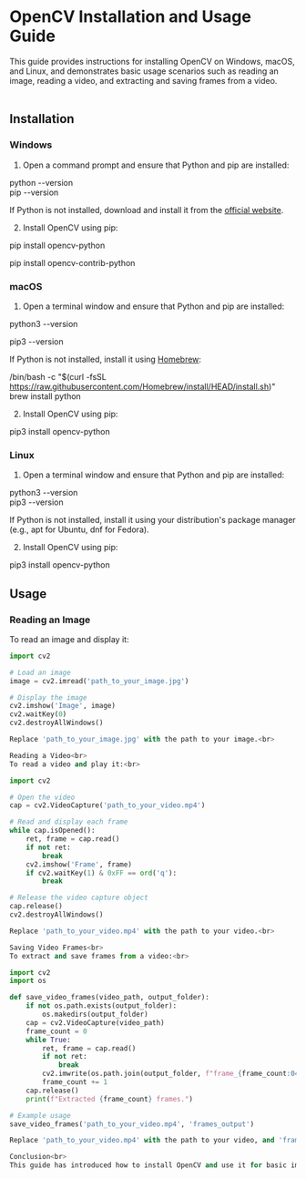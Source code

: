# OpenCV Installation and Usage Guide<br>

This guide provides instructions for installing OpenCV on Windows, macOS, and Linux, and demonstrates basic usage scenarios such as reading an image, reading a video, and extracting and saving frames from a video.<br><br>

## Installation<br>

### Windows<br>

1. Open a command prompt and ensure that Python and pip are installed:<br>

python --version<br>
pip --version<br>

If Python is not installed, download and install it from the [official website](https://www.python.org/downloads/windows/).<br>

2. Install OpenCV using pip:<br>

pip install opencv-python<br>

pip install opencv-contrib-python<br>

### macOS<br>

1. Open a terminal window and ensure that Python and pip are installed:<br>

python3 --version<br>

pip3 --version<br>

If Python is not installed, install it using [Homebrew](https://brew.sh/):<br>

/bin/bash -c "$(curl -fsSL https://raw.githubusercontent.com/Homebrew/install/HEAD/install.sh)"<br>
brew install python<br>

2. Install OpenCV using pip:<br>

pip3 install opencv-python<br>


### Linux<br>

1. Open a terminal window and ensure that Python and pip are installed:<br>

python3 --version<br>
pip3 --version<br>

If Python is not installed, install it using your distribution's package manager (e.g., apt for Ubuntu, dnf for Fedora).<br>

2. Install OpenCV using pip:<br>

pip3 install opencv-python<br>

## Usage<br>

### Reading an Image<br>

To read an image and display it:<br>

```python
import cv2

# Load an image
image = cv2.imread('path_to_your_image.jpg')

# Display the image
cv2.imshow('Image', image)
cv2.waitKey(0)
cv2.destroyAllWindows()

Replace 'path_to_your_image.jpg' with the path to your image.<br>

Reading a Video<br>
To read a video and play it:<br>

import cv2

# Open the video
cap = cv2.VideoCapture('path_to_your_video.mp4')

# Read and display each frame
while cap.isOpened():
    ret, frame = cap.read()
    if not ret:
        break
    cv2.imshow('Frame', frame)
    if cv2.waitKey(1) & 0xFF == ord('q'):
        break

# Release the video capture object
cap.release()
cv2.destroyAllWindows()

Replace 'path_to_your_video.mp4' with the path to your video.<br>

Saving Video Frames<br>
To extract and save frames from a video:<br>

import cv2
import os

def save_video_frames(video_path, output_folder):
    if not os.path.exists(output_folder):
        os.makedirs(output_folder)
    cap = cv2.VideoCapture(video_path)
    frame_count = 0
    while True:
        ret, frame = cap.read()
        if not ret:
            break
        cv2.imwrite(os.path.join(output_folder, f"frame_{frame_count:04d}.jpg"), frame)
        frame_count += 1
    cap.release()
    print(f"Extracted {frame_count} frames.")

# Example usage
save_video_frames('path_to_your_video.mp4', 'frames_output')

Replace 'path_to_your_video.mp4' with the path to your video, and 'frames_output' with your desired output directory.<br>

Conclusion<br>
This guide has introduced how to install OpenCV and use it for basic image and video processing tasks. For more advanced features and usage, refer to the OpenCV documentation.<br>




